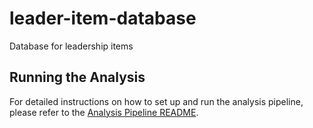 # leader-item-database
Database for leadership items

## Running the Analysis

For detailed instructions on how to set up and run the analysis pipeline, please refer to the [Analysis Pipeline README](./ANALYSIS_README.md).

